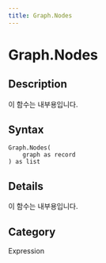 ```yaml
---
title: Graph.Nodes
---
```


# Graph.Nodes


## Description

이 함수는 내부용입니다.


## Syntax

```powerquery
Graph.Nodes(
    graph as record
) as list
```


## Details

이 함수는 내부용입니다.



## Category
Expression
